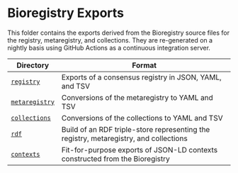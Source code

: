 # Bioregistry Exports

This folder contains the exports derived from the Bioregistry source files
for the registry, metaregistry, and collections. They are re-generated
on a nightly basis using GitHub Actions as a continuous integration server.

| Directory                       | Format                                                                                |
|---------------------------------|---------------------------------------------------------------------------------------|
|  [`registry`](registry)         | Exports of a consensus registry in JSON, YAML, and TSV                                |
|  [`metaregistry`](metaregistry) | Conversions of the metaregistry to YAML and TSV                                       |
|  [`collections`](collections)   | Conversions of the collections to YAML and TSV                                        |
|  [`rdf`](rdf)                   | Build of an RDF triple-store representing the registry, metaregistry, and collections |
|  [`contexts`](contexts)         | Fit-for-purpose exports of JSON-LD contexts constructed from the Bioregistry          |
